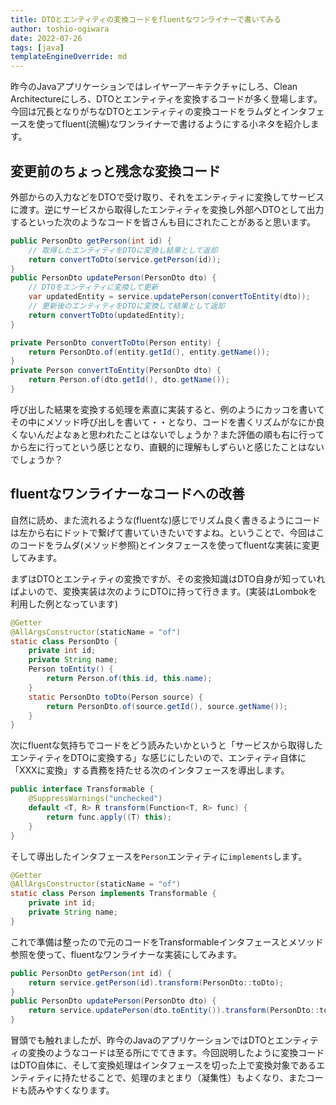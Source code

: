 ```yaml
---
title: DTOとエンティティの変換コードをfluentなワンライナーで書いてみる
author: toshio-ogiwara
date: 2022-07-26
tags: [java]
templateEngineOverride: md
---
```


昨今のJavaアプリケーションではレイヤーアーキテクチャにしろ、Clean Architectureにしろ、DTOとエンティティを変換するコードが多く登場します。今回は冗長となりがちなDTOとエンティティの変換コードをラムダとインタフェースを使ってfluent(流暢)なワンライナーで書けるようにする小ネタを紹介します。

## 変更前のちょっと残念な変換コード
外部からの入力などをDTOで受け取り、それをエンティティに変換してサービスに渡す。逆にサービスから取得したエンティティを変換し外部へDTOとして出力するといった次のようなコードを皆さんも目にされたことがあると思います。

```java
public PersonDto getPerson(int id) {
    // 取得したエンティティをDTOに変換し結果として返却
    return convertToDto(service.getPerson(id));
}
public PersonDto updatePerson(PersonDto dto) {
    // DTOをエンティティに変換して更新
    var updatedEntity = service.updatePerson(convertToEntity(dto));
    // 更新後のエンティティをDTOに変換して結果として返却
    return convertToDto(updatedEntity);
}

private PersonDto convertToDto(Person entity) {
    return PersonDto.of(entity.getId(), entity.getName());
}
private Person convertToEntity(PersonDto dto) {
    return Person.of(dto.getId(), dto.getName());
}
```

呼び出した結果を変換する処理を素直に実装すると、例のようにカッコを書いてその中にメソッド呼び出しを書いて・・となり、コードを書くリズムがなにか良くないんだよなぁと思われたことはないでしょうか？また評価の順も右に行ってから左に行ってという感じとなり、直観的に理解もしずらいと感じたことはないでしょうか？

## fluentなワンライナーなコードへの改善
自然に読め、また流れるような(fluentな)感じでリズム良く書きるようにコードは左から右にドットで繋げて書いていきたいですよね。ということで、今回はこのコードをラムダ(メソッド参照)とインタフェースを使ってfluentな実装に変更してみます。

まずはDTOとエンティティの変換ですが、その変換知識はDTO自身が知っていればよいので、変換実装は次のようにDTOに持って行きます。(実装はLombokを利用した例となっています)

```java
@Getter
@AllArgsConstructor(staticName = "of")
static class PersonDto {
    private int id;
    private String name;
    Person toEntity() {
        return Person.of(this.id, this.name);
    }
    static PersonDto toDto(Person source) {
        return PersonDto.of(source.getId(), source.getName());
    }
}
```

次にfluentな気持ちでコードをどう読みたいかというと「サービスから取得したエンティティをDTOに変換する」な感じにしたいので、エンティティ自体に「XXXに変換」する責務を持たせる次のインタフェースを導出します。

```java
public interface Transformable {
    @SuppressWarnings("unchecked")
    default <T, R> R transform(Function<T, R> func) {
        return func.apply((T) this);
    }
}
```

そして導出したインタフェースを`Person`エンティティに`implements`します。

```java
@Getter
@AllArgsConstructor(staticName = "of")
static class Person implements Transformable {
    private int id;
    private String name;
}
```

これで準備は整ったので元のコードをTransformableインタフェースとメソッド参照を使って、fluentなワンライナーな実装にしてみます。
```java
public PersonDto getPerson(int id) {
    return service.getPerson(id).transform(PersonDto::toDto);
}
public PersonDto updatePerson(PersonDto dto) {
    return service.updatePerson(dto.toEntity()).transform(PersonDto::toDto);
}
```


冒頭でも触れましたが、昨今のJavaのアプリケーションではDTOとエンティティの変換のようなコードは至る所にでてきます。今回説明したように変換コードはDTO自体に、そして変換処理はインタフェースを切った上で変換対象であるエンティティに持たせることで、処理のまとまり（凝集性）もよくなり、またコードも読みやすくなります。
